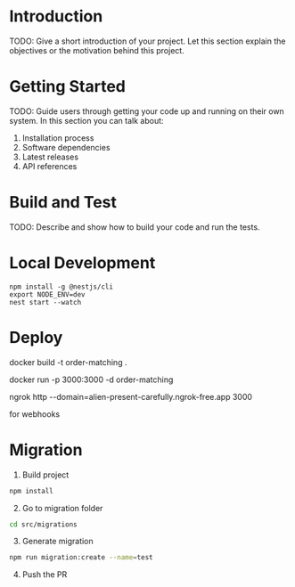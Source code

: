 # Introduction 
TODO: Give a short introduction of your project. Let this section explain the objectives or the motivation behind this project. 

# Getting Started
TODO: Guide users through getting your code up and running on their own system. In this section you can talk about:
1.	Installation process
2.	Software dependencies
3.	Latest releases
4.	API references

# Build and Test
TODO: Describe and show how to build your code and run the tests. 

# Local Development

```
npm install -g @nestjs/cli
export NODE_ENV=dev
nest start --watch
```

# Deploy

docker build -t order-matching .

docker run -p 3000:3000 -d order-matching

ngrok http --domain=alien-present-carefully.ngrok-free.app 3000

for webhooks

# Migration

1. Build project
```bash
npm install
```

2. Go to migration folder
```bash
cd src/migrations
```

3. Generate migration
```bash
npm run migration:create --name=test
```

4. Push the PR